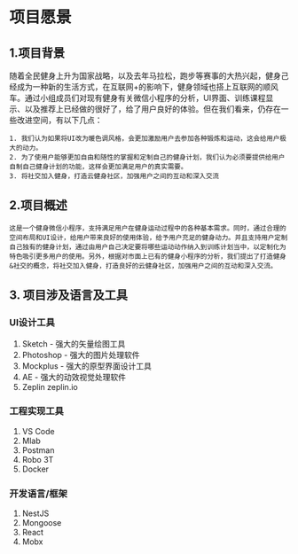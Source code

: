 # 项目愿景

## 1.项目背景

随着全民健身上升为国家战略，以及去年马拉松，跑步等赛事的大热兴起，健身己经成为一种新的生活方式，在互联网+的影响下，健身领域也搭上互联网的顺风车。通过小组成员们对现有健身有关微信小程序的分析，UI界面、训练课程显示、以及推荐上已经做的很好了，给了用户良好的体验。但在我们看来，仍存在一些改进空间，有以下几点：
    
    1. 我们认为如果将UI改为暖色调风格，会更加激励用户去参加各种锻炼和运动，这会给用户极大的动力。
    2. 为了使用户能够更加自由和随性的掌握和定制自己的健身计划，我们认为必须要提供给用户自制自己健身计划的功能，这样会更加满足用户的真实需要。
    3. 将社交加入健身，打造云健身社区，加强用户之间的互动和深入交流

## 2.项目概述
    这是一个健身微信小程序，支持满足用户在健身运动过程中的各种基本需求。同时，通过合理的空间布局和UI设计，给用户带来良好的使用体验，给予用户充足的健身动力。并且支持用户定制自己独有的健身计划，通过由用户自己决定要将哪些运动动作纳入到训练计划当中，以定制化为特色吸引更多用户的使用。另外，根据对市面上已有的健身小程序的分析，我们提出了打造健身&社交的概念，将社交加入健身，打造良好的云健身社区，加强用户之间的互动和深入交流。

## 3. 项目涉及语言及工具

### UI设计工具

1. Sketch - 强大的矢量绘图工具
2. Photoshop - 强大的图片处理软件
3. Mockplus - 强大的原型界面设计工具
4. AE - 强大的动效视觉处理软件
5. Zeplin zeplin.io

### 工程实现工具

1. VS Code
2. Mlab
3. Postman
4. Robo 3T
5. Docker

### 开发语言/框架

1. NestJS
2. Mongoose
3. React
4. Mobx